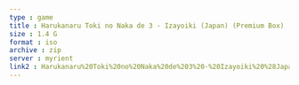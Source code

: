 ```yaml
---
type : game
title : Harukanaru Toki no Naka de 3 - Izayoiki (Japan) (Premium Box)
size : 1.4 G
format : iso
archive : zip
server : myrient
link2 : Harukanaru%20Toki%20no%20Naka%20de%203%20-%20Izayoiki%20%28Japan%29%20%28Premium%20Box%29
---
```

